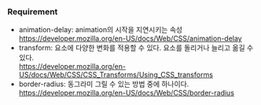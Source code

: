### Requirement

- animation-delay: animation의 시작을 지연시키는 속성  
  https://developer.mozilla.org/en-US/docs/Web/CSS/animation-delay
- transform: 요소에 다양한 변화를 적용할 수 있다. 요소를 돌리거나 늘리고 옮길 수 있다.  
  https://developer.mozilla.org/en-US/docs/Web/CSS/CSS_Transforms/Using_CSS_transforms
- border-radius: 동그라미 그릴 수 있는 방법 중에 하나이다.  
  https://developer.mozilla.org/en-US/docs/Web/CSS/border-radius
